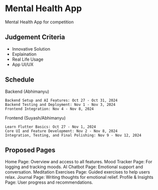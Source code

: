 # Mental Health App

Mental Health App for competition

## Judgement Criteria

- Innovative Solution
- Explaination
- Real Life Usage
- App UI/UX

## Schedule

Backend (Abhimanyu)

    Backend Setup and AI Features: Oct 27 - Oct 31, 2024
    Backend Testing and Deployment: Nov 1 - Nov 3, 2024
    Frontend Integration: Nov 4 - Nov 8, 2024

Frontend (Suyash/Abhimanyu)

    Learn Flutter Basics: Oct 27 - Nov 1, 2024
    Core UI and Feature Development: Nov 2 - Nov 8, 2024
    Integration, Testing, and Final Polishing: Nov 9 - Nov 12, 2024

## Proposed Pages

Home Page: Overview and access to all features.
Mood Tracker Page: For logging and tracking moods.
AI Chatbot Page: Emotional support and conversation.
Meditation Exercises Page: Guided exercises to help users relax.
Journal Page: Writing thoughts for emotional relief.
Profile & Insights Page: User progress and recommendations.
